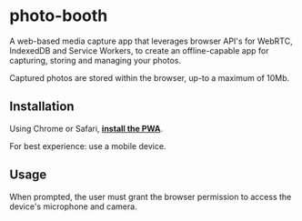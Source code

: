 # photo-booth

A web-based media capture app that leverages browser API's for WebRTC, IndexedDB and Service Workers, to create an offline-capable app for capturing, storing and managing your photos.

Captured photos are stored within the browser, up-to a maximum of 10Mb.

## Installation

Using Chrome or Safari, [**install the PWA**](https://studickie.github.io/photo-booth/index.html). 

For best experience: use a mobile device.

## Usage

When prompted, the user must grant the browser permission to access the device's microphone and camera.